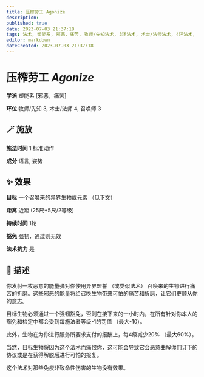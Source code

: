 ```yaml
---
title: 压榨劳工 Agonize
description: 
published: true
date: 2023-07-03 21:37:18
tags: 法术, 塑能系, 邪恶，痛苦, 牧师/先知法术, 3环法术, 术士/法师法术, 4环法术, 召唤师法术
editor: markdown
dateCreated: 2023-07-03 21:37:18
---
```


# **压榨劳工** *Agonize*

**学派** 塑能系 \[邪恶，痛苦\] 

**环位** 牧师/先知 3, 术士/法师 4, 召唤师 3

## 🪄 施放

**施法时间** 1 标准动作

**成分** 语言, 姿势

## ✨ 效果 

**目标** 一个召唤来的异界生物或元素 （见下文） 

**距离** 近距 (25尺+5尺/2等级)  

**持续时间** 1轮 

**豁免** 强韧，通过则无效

**法术抗力** 是

## 📖 描述

你发射一枚恶意的能量弹对你使用异界盟誓 （或类似法术） 召唤来的生物进行痛苦的折磨。这些邪恶的能量将给召唤生物带来可怕的痛苦和折磨，让它们更顺从你的意志。

目标生物必须通过一个强韧豁免，否则在接下来的一小时内，在所有针对你本人的豁免和检定中都会受到每施法者等级-1的罚值 （最大-10）。

此外，生物在为你进行服务所要求支付的报酬上，每4级减少20% （最大60%）。

当然，目标生物将因为这个法术而痛恨你，这可能会导致它会恶意曲解你们订下的协议或是在获得解脱后进行可怕的报复。

这个法术对那些免疫非致命性伤害的生物没有效果。
    